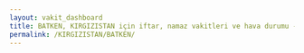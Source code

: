 ```yaml
---
layout: vakit_dashboard
title: BATKEN, KIRGIZISTAN için iftar, namaz vakitleri ve hava durumu - ilçe/eyalet seç
permalink: /KIRGIZISTAN/BATKEN/
---
```


<script type="text/javascript">
  var GLOBAL_COUNTRY = 'KIRGIZISTAN';
  var GLOBAL_CITY = 'BATKEN';
  var GLOBAL_STATE = '';
  var lat = 72;
  var lon = 21;
</script>
